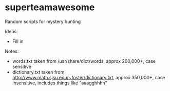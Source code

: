 superteamawesome
================

Random scripts for mystery hunting

Ideas:
 - Fill in

Notes:
 - words.txt taken from /usr/share/dict/words, approx 200,000+, case sensitive
 - dictionary.txt taken from http://www.math.sjsu.edu/~foster/dictionary.txt, approx 350,000+, case insensitive, includes things like "aaagghhhh"
